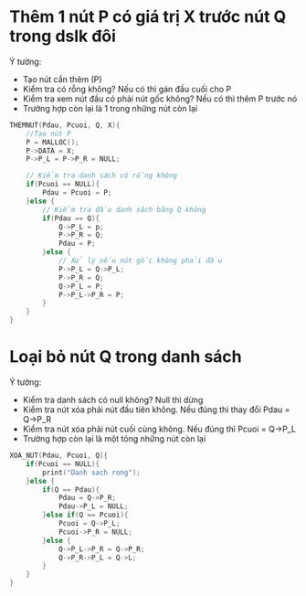 # Thêm 1 nút P có giá trị X trước nút Q trong dslk đôi

Ý tưởng:
- Tạo nút cần thêm (P)
- Kiểm tra có rỗng không? Nếu có thì gán đầu cuối cho P
- Kiểm tra xem nút đầu có phải nút gốc không? Nếu có thì thêm P trước nó
- Trường hợp còn lại là 1 trong những nút còn lại

```c
THEMNUT(Pdau, Pcuoi, Q, X){
    //Tạo nút P
    P = MALLOC();
    P->DATA = X;
    P->P_L = P->P_R = NULL;

    // Kiểm tra danh sách có rỗng không
    if(Pcuoi == NULL){
        Pdau = Pcuoi = P;
    }else {
        // Kiểm tra đầu danh sách bằng Q không
        if(Pdau == Q){
            Q->P_L = p;
            P->P_R = Q;
            Pdau = P;
        }else {
            // Xử lý nếu nút gốc không phải đầu
            P->P_L = Q->P_L;
            P->P_R = Q;
            Q->P_L = P;
            P->P_L->P_R = P;
        }
    }
}
```

# Loại bỏ nút Q trong danh sách

Ý tưởng:
- Kiểm tra danh sách có null không? Null thì dừng
- Kiểm tra nút xóa phải nút đầu tiên không. Nếu đúng thì thay đổi Pdau = Q->P_R
- Kiểm tra nút xóa phải nút cuối cùng không. Nếu đúng thì Pcuoi = Q->P_L
- Trường hợp còn lại là một tỏng những nút còn lại

```c
XOA_NUT(Pdau, Pcuoi, Q){
    if(Pcuoi == NULL){
        print("Danh sach rong");
    }else {
        if(Q == Pdau){
            Pdau = Q->P_R;
            Pdau->P_L = NULL;
        }else if(Q == Pcuoi){
            Pcuoi = Q->P_L;
            Pcuoi->P_R = NULL;
        }else {
            Q->P_L->P_R = Q->P_R;
            Q->P_R->P_L = Q->L;
        }
    }
}
```